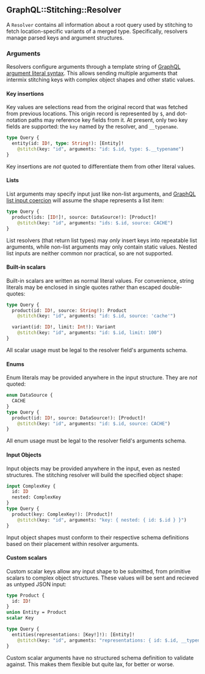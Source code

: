 ## GraphQL::Stitching::Resolver

A `Resolver` contains all information about a root query used by stitching to fetch location-specific variants of a merged type. Specifically, resolvers manage parsed keys and argument structures.

### Arguments

Resolvers configure arguments through a template string of [GraphQL argument literal syntax](https://spec.graphql.org/October2021/#sec-Language.Arguments). This allows sending multiple arguments that intermix stitching keys with complex object shapes and other static values.

#### Key insertions

Key values are selections read from the original record that was fetched from previous locations. This origin record is represented by `$`, and dot-notation paths may reference key fields from it. At present, only two key fields are supported: the `key` named by the resolver, and `__typename`.

```graphql
type Query {
  entity(id: ID!, type: String!): [Entity]!
    @stitch(key: "id", arguments: "id: $.id, type: $.__typename")
}
```

Key insertions are _not_ quoted to differentiate them from other literal values.

#### Lists

List arguments may specify input just like non-list arguments, and [GraphQL list input coercion](https://spec.graphql.org/October2021/#sec-List.Input-Coercion) will assume the shape represents a list item:

```graphql
type Query {
  product(ids: [ID!]!, source: DataSource!): [Product]!
    @stitch(key: "id", arguments: "ids: $.id, source: CACHE")
}
```

List resolvers (that return list types) may _only_ insert keys into repeatable list arguments, while non-list arguments may only contain static values. Nested list inputs are neither common nor practical, so are not supported.

#### Built-in scalars

Built-in scalars are written as normal literal values. For convenience, string literals may be enclosed in single quotes rather than escaped double-quotes:

```graphql
type Query {
  product(id: ID!, source: String!): Product
    @stitch(key: "id", arguments: "id: $.id, source: 'cache'")

  variant(id: ID!, limit: Int!): Variant
    @stitch(key: "id", arguments: "id: $.id, limit: 100")
}
```

All scalar usage must be legal to the resolver field's arguments schema.

#### Enums

Enum literals may be provided anywhere in the input structure. They are _not_ quoted:

```graphql
enum DataSource {
  CACHE
}
type Query {
  product(id: ID!, source: DataSource!): [Product]!
    @stitch(key: "id", arguments: "id: $.id, source: CACHE")
}
```

All enum usage must be legal to the resolver field's arguments schema.

#### Input Objects

Input objects may be provided anywhere in the input, even as nested structures. The stitching resolver will build the specified object shape:

```graphql
input ComplexKey {
  id: ID
  nested: ComplexKey
}
type Query {
  product(key: ComplexKey!): [Product]!
    @stitch(key: "id", arguments: "key: { nested: { id: $.id } }")
}
```

Input object shapes must conform to their respective schema definitions based on their placement within resolver arguments.

#### Custom scalars

Custom scalar keys allow any input shape to be submitted, from primitive scalars to complex object structures. These values will be sent and recieved as untyped JSON input:

```graphql
type Product {
  id: ID!
}
union Entity = Product
scalar Key

type Query {
  entities(representations: [Key!]!): [Entity]!
    @stitch(key: "id", arguments: "representations: { id: $.id, __typename: $.__typename }")
}
```

Custom scalar arguments have no structured schema definition to validate against. This makes them flexible but quite lax, for better or worse.
